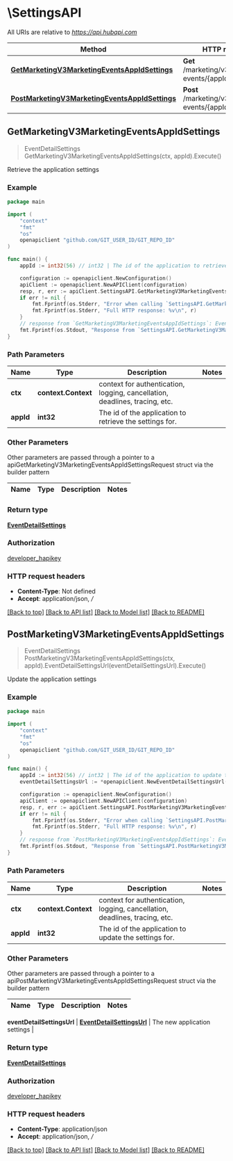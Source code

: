 # \SettingsAPI

All URIs are relative to *https://api.hubapi.com*

Method | HTTP request | Description
------------- | ------------- | -------------
[**GetMarketingV3MarketingEventsAppIdSettings**](SettingsAPI.md#GetMarketingV3MarketingEventsAppIdSettings) | **Get** /marketing/v3/marketing-events/{appId}/settings | Retrieve the application settings
[**PostMarketingV3MarketingEventsAppIdSettings**](SettingsAPI.md#PostMarketingV3MarketingEventsAppIdSettings) | **Post** /marketing/v3/marketing-events/{appId}/settings | Update the application settings



## GetMarketingV3MarketingEventsAppIdSettings

> EventDetailSettings GetMarketingV3MarketingEventsAppIdSettings(ctx, appId).Execute()

Retrieve the application settings



### Example

```go
package main

import (
	"context"
	"fmt"
	"os"
	openapiclient "github.com/GIT_USER_ID/GIT_REPO_ID"
)

func main() {
	appId := int32(56) // int32 | The id of the application to retrieve the settings for.

	configuration := openapiclient.NewConfiguration()
	apiClient := openapiclient.NewAPIClient(configuration)
	resp, r, err := apiClient.SettingsAPI.GetMarketingV3MarketingEventsAppIdSettings(context.Background(), appId).Execute()
	if err != nil {
		fmt.Fprintf(os.Stderr, "Error when calling `SettingsAPI.GetMarketingV3MarketingEventsAppIdSettings``: %v\n", err)
		fmt.Fprintf(os.Stderr, "Full HTTP response: %v\n", r)
	}
	// response from `GetMarketingV3MarketingEventsAppIdSettings`: EventDetailSettings
	fmt.Fprintf(os.Stdout, "Response from `SettingsAPI.GetMarketingV3MarketingEventsAppIdSettings`: %v\n", resp)
}
```

### Path Parameters


Name | Type | Description  | Notes
------------- | ------------- | ------------- | -------------
**ctx** | **context.Context** | context for authentication, logging, cancellation, deadlines, tracing, etc.
**appId** | **int32** | The id of the application to retrieve the settings for. | 

### Other Parameters

Other parameters are passed through a pointer to a apiGetMarketingV3MarketingEventsAppIdSettingsRequest struct via the builder pattern


Name | Type | Description  | Notes
------------- | ------------- | ------------- | -------------


### Return type

[**EventDetailSettings**](EventDetailSettings.md)

### Authorization

[developer_hapikey](../README.md#developer_hapikey)

### HTTP request headers

- **Content-Type**: Not defined
- **Accept**: application/json, */*

[[Back to top]](#) [[Back to API list]](../README.md#documentation-for-api-endpoints)
[[Back to Model list]](../README.md#documentation-for-models)
[[Back to README]](../README.md)


## PostMarketingV3MarketingEventsAppIdSettings

> EventDetailSettings PostMarketingV3MarketingEventsAppIdSettings(ctx, appId).EventDetailSettingsUrl(eventDetailSettingsUrl).Execute()

Update the application settings



### Example

```go
package main

import (
	"context"
	"fmt"
	"os"
	openapiclient "github.com/GIT_USER_ID/GIT_REPO_ID"
)

func main() {
	appId := int32(56) // int32 | The id of the application to update the settings for.
	eventDetailSettingsUrl := *openapiclient.NewEventDetailSettingsUrl("EventDetailsUrl_example") // EventDetailSettingsUrl | The new application settings

	configuration := openapiclient.NewConfiguration()
	apiClient := openapiclient.NewAPIClient(configuration)
	resp, r, err := apiClient.SettingsAPI.PostMarketingV3MarketingEventsAppIdSettings(context.Background(), appId).EventDetailSettingsUrl(eventDetailSettingsUrl).Execute()
	if err != nil {
		fmt.Fprintf(os.Stderr, "Error when calling `SettingsAPI.PostMarketingV3MarketingEventsAppIdSettings``: %v\n", err)
		fmt.Fprintf(os.Stderr, "Full HTTP response: %v\n", r)
	}
	// response from `PostMarketingV3MarketingEventsAppIdSettings`: EventDetailSettings
	fmt.Fprintf(os.Stdout, "Response from `SettingsAPI.PostMarketingV3MarketingEventsAppIdSettings`: %v\n", resp)
}
```

### Path Parameters


Name | Type | Description  | Notes
------------- | ------------- | ------------- | -------------
**ctx** | **context.Context** | context for authentication, logging, cancellation, deadlines, tracing, etc.
**appId** | **int32** | The id of the application to update the settings for. | 

### Other Parameters

Other parameters are passed through a pointer to a apiPostMarketingV3MarketingEventsAppIdSettingsRequest struct via the builder pattern


Name | Type | Description  | Notes
------------- | ------------- | ------------- | -------------

 **eventDetailSettingsUrl** | [**EventDetailSettingsUrl**](EventDetailSettingsUrl.md) | The new application settings | 

### Return type

[**EventDetailSettings**](EventDetailSettings.md)

### Authorization

[developer_hapikey](../README.md#developer_hapikey)

### HTTP request headers

- **Content-Type**: application/json
- **Accept**: application/json, */*

[[Back to top]](#) [[Back to API list]](../README.md#documentation-for-api-endpoints)
[[Back to Model list]](../README.md#documentation-for-models)
[[Back to README]](../README.md)

